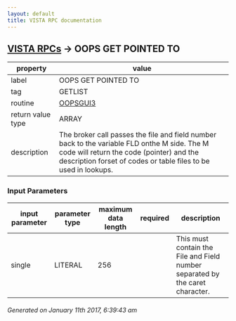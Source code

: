 ```yaml
---
layout: default
title: VISTA RPC documentation
---
```




## [VISTA RPCs](TableOfContent.md) &#8594; OOPS GET POINTED TO 

 property | value 
--- | --- 
 label | OOPS GET POINTED TO
 tag | GETLIST
 routine | [OOPSGUI3](http://code.osehra.org/dox/Routine_OOPSGUI3_source.html)
 return value type | ARRAY
 description | The broker call passes the file and field number back to the variable FLD onthe M side.  The M code will return the code (pointer) and the description forset of codes or table files to be used in lookups.

### Input Parameters

| input parameter | parameter type | maximum data length | required | description | 
| --- | --- | --- | --- | --- | 
| single | LITERAL | 256 |  | This must contain the File and Field number separated by the caret character. | 




 ###### Generated on January 11th 2017, 6:39:43 am